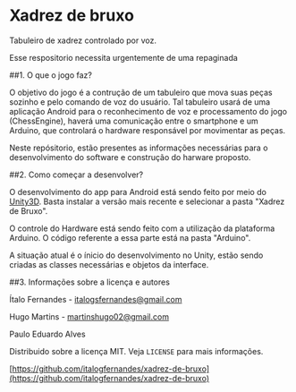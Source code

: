 # Xadrez de bruxo
Tabuleiro de xadrez controlado por voz.

Esse respositorio necessita urgentemente de uma repaginada

##1. O que o jogo faz?

O objetivo do jogo é a contrução de um tabuleiro que mova suas peças sozinho e pelo comando de voz do usuário.
Tal tabuleiro usará de uma aplicação Android para o  reconhecimento de voz e processamento do jogo (ChessEngine), haverá uma comunicação entre o smartphone e um Arduino, que controlará o hardware responsável por movimentar as peças.

Neste repósitorio, estão presentes as informações necessárias para o desenvolvimento do software e construção do harware proposto.

##2. Como começar a desenvolver?

O desenvolvimento do app para Android está sendo feito por meio do [Unity3D](https://unity3d.com/pt). Basta instalar a versão mais recente e selecionar a pasta "Xadrez de Bruxo".


O controle do Hardware está sendo feito com a utilização da plataforma Arduino. O código referente a essa parte está na pasta "Arduino".


A situação atual é o ínicio do desenvolvimento no Unity, estão sendo criadas as classes necessárias e objetos da interface.

##3. Informações sobre a licença e autores

Ítalo Fernandes - italogsfernandes@gmail.com

Hugo Martins - martinshugo02@gmail.com

Paulo Eduardo Alves


Distribuido sobre a licença MIT. Veja ``LICENSE`` para mais informações.


[https://github.com/italogfernandes/xadrez-de-bruxo](https://github.com/italogfernandes/xadrez-de-bruxo)
